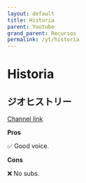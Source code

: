 ```yaml
---
layout: default
title: Historia
parent: Youtube
grand_parent: Recursos
permalink: /yt/historia
---
```


# Historia

## ジオヒストリー

[Channel link](https://www.youtube.com/@geohistoryjp)

**Pros**

✅ Good voice.

**Cons**

❌ No subs.
